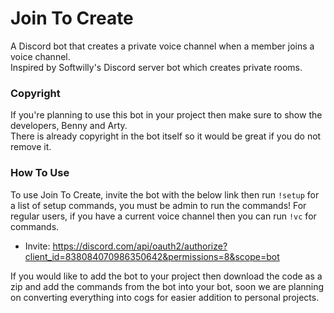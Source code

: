 # Join To Create
A Discord bot that creates a private voice channel when a member joins a voice channel.  
Inspired by Softwilly's Discord server bot which creates private rooms.

### Copyright
If you're planning to use this bot in your project then make sure to show the developers, Benny and Arty.  
There is already copyright in the bot itself so it would be great if you do not remove it.  

### How To Use
To use Join To Create, invite the bot with the below link then run `!setup` for a list of setup commands, you must be admin to run the commands! For regular users, if you have a current voice channel then you can run `!vc` for commands.  
- Invite: https://discord.com/api/oauth2/authorize?client_id=838084070986350642&permissions=8&scope=bot

If you would like to add the bot to your project then download the code as a zip and add the commands from the bot into your bot, soon we are planning on converting everything into cogs for easier addition to personal projects.
